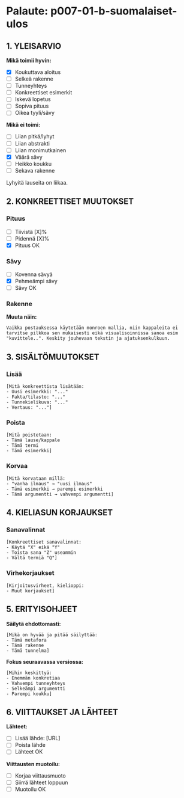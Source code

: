 # Palaute: p007-01-b-suomalaiset-ulos

## 1. YLEISARVIO
**Mikä toimii hyvin:**
- [x] Koukuttava aloitus
- [ ] Selkeä rakenne
- [ ] Tunneyhteys
- [ ] Konkreettiset esimerkit
- [ ] Iskevä lopetus
- [ ] Sopiva pituus
- [ ] Oikea tyyli/sävy

**Mikä ei toimi:**
- [ ] Liian pitkä/lyhyt
- [ ] Liian abstrakti
- [ ] Liian monimutkainen
- [x] Väärä sävy
- [ ] Heikko koukku
- [ ] Sekava rakenne

Lyhyitä lauseita on liikaa.

## 2. KONKREETTISET MUUTOKSET

### Pituus
- [ ] Tiivistä [X]% 
- [ ] Pidennä [X]%
- [x] Pituus OK

### Sävy
- [ ] Kovenna sävyä
- [x] Pehmeämpi sävy
- [ ] Sävy OK

### Rakenne
**Muuta näin:**
```
Vaikka postauksessa käytetään monroen mallia, niin kappaleita ei tarvitse pilkkoa sen mukaisesti eikä visualisoinnissa sanoa esim "kuvittele..". Keskity jouhevaan tekstin ja ajatuksenkulkuun.
```

## 3. SISÄLTÖMUUTOKSET

### Lisää
```
[Mitä konkreettista lisätään:
- Uusi esimerkki: "..."
- Fakta/tilasto: "..."
- Tunnekielikuva: "..."
- Vertaus: "..."]
```

### Poista
```
[Mitä poistetaan:
- Tämä lause/kappale
- Tämä termi
- Tämä esimerkki]
```

### Korvaa
```
[Mitä korvataan millä:
- "vanha ilmaus" → "uusi ilmaus"
- Tämä esimerkki → parempi esimerkki
- Tämä argumentti → vahvempi argumentti]
```

## 4. KIELIASUN KORJAUKSET

### Sanavalinnat
```
[Konkreettiset sanavalinnat:
- Käytä "X" eikä "Y"
- Toista sana "Z" useammin
- Vältä termiä "Q"]
```

### Virhekorjaukset
```
[Kirjoitusvirheet, kielioppi:
- Muut korjaukset]
```

## 5. ERITYISOHJEET

**Säilytä ehdottomasti:**
```
[Mikä on hyvää ja pitää säilyttää:
- Tämä metafora
- Tämä rakenne
- Tämä tunnelma]
```

**Fokus seuraavassa versiossa:**
```
[Mihin keskittyä:
- Enemmän konkretiaa
- Vahvempi tunneyhteys
- Selkeämpi argumentti
- Parempi koukku]
```

## 6. VIITTAUKSET JA LÄHTEET

**Lähteet:**
- [ ] Lisää lähde: [URL]
- [ ] Poista lähde
- [ ] Lähteet OK

**Viittausten muotoilu:**
- [ ] Korjaa viittausmuoto
- [ ] Siirrä lähteet loppuun
- [ ] Muotoilu OK
